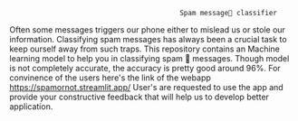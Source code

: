                                              Spam message🚫 classifier
Often some messages triggers our phone either to mislead us or stole our information. Classifying spam messages has always been a crucial task to keep ourself away from such traps. This repository contains an Machine learning model to help you in classifying spam 🚫 messages. Though model is not completely accurate, the accuracy is pretty good around 96%. For convinence of the users here's the link of the webapp
			https://spamornot.streamlit.app/
   User's are requested to use the app and provide your constructive feedback that will help us to develop better application.
   


